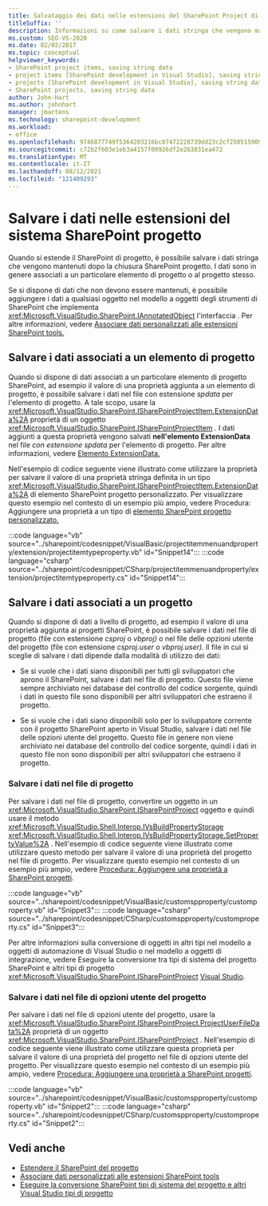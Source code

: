 ```yaml
---
title: Salvataggio dei dati nelle estensioni del SharePoint Project di | Microsoft Docs
titleSuffix: ''
description: Informazioni su come salvare i dati stringa che vengono mantenuti dopo la chiusura di un progetto SharePoint che contiene un'estensione.
ms.custom: SEO-VS-2020
ms.date: 02/02/2017
ms.topic: conceptual
helpviewer_keywords:
- SharePoint project items, saving string data
- project items [SharePoint development in Visual Studio], saving string data
- projects [SharePoint development in Visual Studio], saving string data
- SharePoint projects, saving string data
author: John-Hart
ms.author: johnhart
manager: jmartens
ms.technology: sharepoint-development
ms.workload:
- office
ms.openlocfilehash: 9746877749f5364203216bc87472228739dd23c2cf2505159097833410a0e14d
ms.sourcegitcommit: c72b2f603e1eb3a4157f00926df2e263831ea472
ms.translationtype: MT
ms.contentlocale: it-IT
ms.lasthandoff: 08/12/2021
ms.locfileid: "121409293"
---
```

# <a name="save-data-in-extensions-of-the-sharepoint-project-system"></a>Salvare i dati nelle estensioni del sistema SharePoint progetto
  Quando si estende il SharePoint di progetto, è possibile salvare i dati stringa che vengono mantenuti dopo la chiusura SharePoint progetto. I dati sono in genere associati a un particolare elemento di progetto o al progetto stesso.

 Se si dispone di dati che non devono essere mantenuti, è possibile aggiungere i dati a qualsiasi oggetto nel modello a oggetti degli strumenti di SharePoint che implementa <xref:Microsoft.VisualStudio.SharePoint.IAnnotatedObject> l'interfaccia . Per altre informazioni, vedere [Associare dati personalizzati alle estensioni SharePoint tools.](../sharepoint/associating-custom-data-with-sharepoint-tools-extensions.md)

## <a name="save-data-that-is-associated-with-a-project-item"></a>Salvare i dati associati a un elemento di progetto
 Quando si dispone di dati associati a un particolare elemento di progetto SharePoint, ad esempio il valore di una proprietà aggiunta a un elemento di progetto, è possibile salvare i dati nel file con estensione *spdata* per l'elemento di progetto. A tale scopo, usare la <xref:Microsoft.VisualStudio.SharePoint.ISharePointProjectItem.ExtensionData%2A> proprietà di un oggetto <xref:Microsoft.VisualStudio.SharePoint.ISharePointProjectItem> . I dati aggiunti a questa proprietà vengono salvati **nell'elemento ExtensionData** nel file *con estensione spdata* per l'elemento di progetto. Per altre informazioni, vedere [Elemento ExtensionData.](../sharepoint/extensiondata-element.md)

 Nell'esempio di codice seguente viene illustrato come utilizzare la proprietà per salvare il valore di una proprietà stringa definita in un tipo <xref:Microsoft.VisualStudio.SharePoint.ISharePointProjectItem.ExtensionData%2A> di elemento SharePoint progetto personalizzato. Per visualizzare questo esempio nel contesto di un esempio più ampio, vedere Procedura: Aggiungere una proprietà a un tipo di [elemento SharePoint progetto personalizzato.](../sharepoint/how-to-add-a-property-to-a-custom-sharepoint-project-item-type.md)

 :::code language="vb" source="../sharepoint/codesnippet/VisualBasic/projectitemmenuandproperty/extension/projectitemtypeproperty.vb" id="Snippet14":::
 :::code language="csharp" source="../sharepoint/codesnippet/CSharp/projectitemmenuandproperty/extension/projectitemtypeproperty.cs" id="Snippet14":::

## <a name="save-data-that-is-associated-with-a-project"></a>Salvare i dati associati a un progetto
 Quando si dispone di dati a livello di progetto, ad esempio il valore di una proprietà aggiunta ai progetti SharePoint, è possibile salvare i dati nel file di progetto (file con estensione *csproj* o *vbproj)* o nel file delle opzioni utente del progetto (file con estensione *csproj.user* o *vbproj.user).* Il file in cui si sceglie di salvare i dati dipende dalla modalità di utilizzo dei dati:

- Se si vuole che i dati siano disponibili per tutti gli sviluppatori che aprono il SharePoint, salvare i dati nel file di progetto. Questo file viene sempre archiviato nei database del controllo del codice sorgente, quindi i dati in questo file sono disponibili per altri sviluppatori che estraeno il progetto.

- Se si vuole che i dati siano disponibili solo per lo sviluppatore corrente con il progetto SharePoint aperto in Visual Studio, salvare i dati nel file delle opzioni utente del progetto. Questo file in genere non viene archiviato nei database del controllo del codice sorgente, quindi i dati in questo file non sono disponibili per altri sviluppatori che estraeno il progetto.

### <a name="save-data-to-the-project-file"></a>Salvare i dati nel file di progetto
 Per salvare i dati nel file di progetto, convertire un oggetto in un <xref:Microsoft.VisualStudio.SharePoint.ISharePointProject> oggetto e quindi usare il metodo <xref:Microsoft.VisualStudio.Shell.Interop.IVsBuildPropertyStorage> <xref:Microsoft.VisualStudio.Shell.Interop.IVsBuildPropertyStorage.SetPropertyValue%2A> . Nell'esempio di codice seguente viene illustrato come utilizzare questo metodo per salvare il valore di una proprietà del progetto nel file di progetto. Per visualizzare questo esempio nel contesto di un esempio più ampio, vedere [Procedura: Aggiungere una proprietà a SharePoint progetti](../sharepoint/how-to-add-a-property-to-sharepoint-projects.md).

 :::code language="vb" source="../sharepoint/codesnippet/VisualBasic/customspproperty/customproperty.vb" id="Snippet3":::
 :::code language="csharp" source="../sharepoint/codesnippet/CSharp/customspproperty/customproperty.cs" id="Snippet3":::

 Per altre informazioni sulla conversione di oggetti in altri tipi nel modello a oggetti di automazione di Visual Studio o nel modello a oggetti di integrazione, vedere Eseguire la conversione tra tipi di sistema del progetto SharePoint e altri tipi di progetto <xref:Microsoft.VisualStudio.SharePoint.ISharePointProject> [Visual Studio](../sharepoint/converting-between-sharepoint-project-system-types-and-other-visual-studio-project-types.md).

### <a name="save-data-to-the-project-user-option-file"></a>Salvare i dati nel file di opzioni utente del progetto
 Per salvare i dati nel file di opzioni utente del progetto, usare la <xref:Microsoft.VisualStudio.SharePoint.ISharePointProject.ProjectUserFileData%2A> proprietà di un oggetto <xref:Microsoft.VisualStudio.SharePoint.ISharePointProject> . Nell'esempio di codice seguente viene illustrato come utilizzare questa proprietà per salvare il valore di una proprietà del progetto nel file di opzioni utente del progetto. Per visualizzare questo esempio nel contesto di un esempio più ampio, vedere [Procedura: Aggiungere una proprietà a SharePoint progetti](../sharepoint/how-to-add-a-property-to-sharepoint-projects.md).

 :::code language="vb" source="../sharepoint/codesnippet/VisualBasic/customspproperty/customproperty.vb" id="Snippet2":::
 :::code language="csharp" source="../sharepoint/codesnippet/CSharp/customspproperty/customproperty.cs" id="Snippet2":::

## <a name="see-also"></a>Vedi anche
- [Estendere il SharePoint del progetto](../sharepoint/extending-the-sharepoint-project-system.md)
- [Associare dati personalizzati alle estensioni SharePoint tools](../sharepoint/associating-custom-data-with-sharepoint-tools-extensions.md)
- [Eseguire la conversione SharePoint tipi di sistema del progetto e altri Visual Studio tipi di progetto](../sharepoint/converting-between-sharepoint-project-system-types-and-other-visual-studio-project-types.md)
